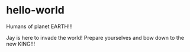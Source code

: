 # hello-world

Humans of planet EARTH!!!

Jay is here to invade the world! Prepare yourselves and bow down to the new KING!!!
